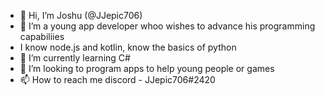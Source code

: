 - 👋 Hi, I’m Joshu (@JJepic706)
- 👀 I’m a young app developer whoo wishes to advance his programming capabiliies 
- I know node.js and kotlin, know the basics of python 
- 🌱 I’m currently learning C#
- 💞️ I’m looking to program apps to help young people or games 
- 📫 How to reach me discord - JJepic706#2420

<!---
JJepic706/JJepic706 is a ✨ special ✨ repository because its `README.md` (this file) appears on your GitHub profile.
You can click the Preview link to take a look at your changes.
--->
